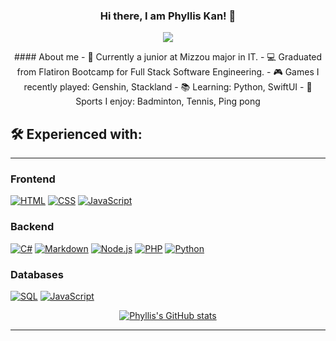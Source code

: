 <h3 align="center"> Hi there, I am Phyllis Kan! 👋 </h3>
<p align="center">
  <a href="https://github.com/DenverCoder1/readme-typing-svg"><img src="https://readme-typing-svg.demolab.com/?lines=Full-stack%20developer;Experienced with some%20React/Redux;Always%20learning%20new%20things&font=Fira%20Code&center=true&width=440&height=45&color=6D4EE9&vCenter=true&size=22&pause=1000"></a>
</p>
<!-- Social badges section -->
<!-- to be added -->
<div align="center">
#### About me
- 🏫 Currently a junior at Mizzou major in IT.
- 💻 Graduated from Flatiron Bootcamp for Full Stack Software Engineering.
- 🎮 Games I recently played: Genshin, Stackland
- 📚 Learning: Python, SwiftUI
- 🎾 Sports I enjoy: Badminton, Tennis, Ping pong
</div>
  
## 🛠️ Experienced with:

---
### Frontend
<p>
  <a href="https://github.com/search?q=user%3ADenverCoder1+language%3Ahtml"><img alt="HTML" src="https://img.shields.io/badge/HTML-E34F26.svg?logo=html5&logoColor=white"></a>
  <a href="https://github.com/search?q=user%3ADenverCoder1+language%3Acss"><img alt="CSS" src="https://img.shields.io/badge/CSS-1572B6.svg?logo=css3&logoColor=white"></a>
  <a href="https://github.com/search?q=user%3ADenverCoder1+language%3Ajavascript"><img alt="JavaScript" src="https://img.shields.io/badge/JavaScript-F7DF1E.svg?logo=javascript&logoColor=black"></a>
</p>

### Backend
<p>
  <a href="https://github.com/search?q=user%3pkanGitHublanguage%3Acsharp"><img alt="C#" src="https://custom-icon-badges.demolab.com/badge/C%23-68217A.svg?logo=cs2&logoColor=white"></a>
  <a href="https://github.com/search?q=user%3ADenverCoder1+language%3Amarkdown"><img alt="Markdown" src="https://img.shields.io/badge/Markdown-000000.svg?logo=markdown&logoColor=white"></a>
  <a href="https://github.com/search?q=user%3ADenverCoder1+language%3Ajavascript"><img alt="Node.js" src="https://img.shields.io/badge/Node.js-43853D.svg?logo=node.js&logoColor=white"></a>
  <a href="https://github.com/search?q=user%3ADenverCoder1+language%3Aphp"><img alt="PHP" src="https://img.shields.io/badge/PHP-777BB4.svg?logo=php&logoColor=white"></a>
  <a href="https://github.com/search?q=user%3ADenverCoder1+language%3Apython"><img alt="Python" src="https://img.shields.io/badge/Python-14354C.svg?logo=python&logoColor=white"></a>
</p>

### Databases
<p>
  <a href="https://github.com/search?q=user%3ADenverCoder1+language%3Asql"><img alt="SQL" src="https://custom-icon-badges.demolab.com/badge/SQL-025E8C.svg?logo=database&logoColor=white"></a>
  <a href="https://github.com/search?q=user%3ADenverCoder1+language%3Ajavascript"><img alt="JavaScript" src="https://img.shields.io/badge/Mongodb-white.svg?logo=mongodb&logoColor=green"></a>
</p>

<div align="center">
<!-- <a href="https://github.com/pkanGitHub/awesome-github-profile-readme/pulls"><img src="https://img.shields.io/github/issues-pr/pkanGitHub/awesome-github-profile-readme" alt="Pull Requests Badge"/></a> -->
  
[![Phyllis's GitHub stats](https://github-readme-stats.vercel.app/api?username=pkanGitHub&count_private=true&theme=prussian)](https://github.com/pkanGitHub/github-readme-stats)
<!-- [![Top Langs](https://github-readme-stats.vercel.app/api/top-langs/?username=pkanGitHub&layout=compact&langs_count=7&hide=PHP&theme=prussian)](https://github.com/pkanGitHub/github-readme-stats) -->
</div>

---
<!--
**pkanGitHub/pkanGitHub** is a ✨ _special_ ✨ repository because its `README.md` (this file) appears on your GitHub profile.
[Click to Header](Header.md)
Here are some ideas to get you started:

- 🔭 I’m currently working on ...
- 🌱 I’m currently learning ...
- 👯 I’m looking to collaborate on ...
- 🤔 I’m looking for help with ...
- 💬 Ask me about ...
- 📫 How to reach me: ...
- 😄 Pronouns: ...
- ⚡ Fun fact: ...
-->
